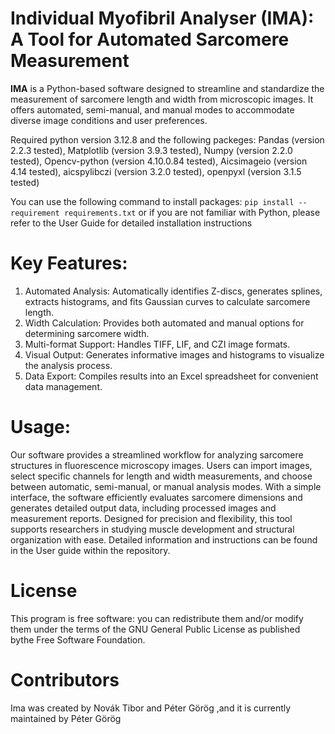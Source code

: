 # Individual Myofibril Analyser (IMA): A Tool for Automated Sarcomere Measurement
**IMA** is a Python-based software designed to streamline and standardize the measurement of sarcomere length and width from microscopic images. It offers automated, semi-manual, and manual modes to accommodate diverse image conditions and user preferences.

Required python version 3.12.8 and the following packeges: Pandas (version 2.2.3 tested), Matplotlib (version 3.9.3 tested), Numpy (version 2.2.0 tested), Opencv-python (version 4.10.0.84 tested), Aicsimageio (version 4.14 tested), aicspylibczi (version 3.2.0 tested), openpyxl (version 3.1.5 tested)

You can use the following command to install packages: `pip install --requirement requirements.txt` or if you are not familiar with Python, please refer to the User Guide for detailed installation instructions

# Key Features:

1. Automated Analysis: Automatically identifies Z-discs, generates splines, extracts histograms, and fits Gaussian curves to calculate sarcomere length.
2. Width Calculation: Provides both automated and manual options for determining sarcomere width.
3. Multi-format Support: Handles TIFF, LIF, and CZI image formats.
4. Visual Output: Generates informative images and histograms to visualize the analysis process.
5. Data Export: Compiles results into an Excel spreadsheet for convenient data management.

# Usage:
Our software provides a streamlined workflow for analyzing sarcomere structures in fluorescence microscopy images. Users can import images, select specific channels for length and width measurements, and choose between automatic, semi-manual, or manual analysis modes. With a simple interface, the software efficiently evaluates sarcomere dimensions and generates detailed output data, including processed images and measurement reports. Designed for precision and flexibility, this tool supports researchers in studying muscle development and structural organization with ease. Detailed information and instructions can be found in the User guide within the repository.

# License
This program is free software: you can redistribute them and/or modify them under the terms of the GNU General Public License as published bythe Free Software Foundation.

# Contributors
Ima was created by Novák Tibor and Péter Görög ,and it is currently maintained by Péter Görög
